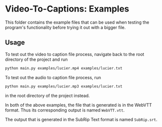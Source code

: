 # Video-To-Captions: Examples

This folder contains the example files that can be used when testing the program's functionality before trying it out
with a bigger file.

## Usage

To test out the video to caption file process, navigate back to the root directory of the project and run

```bash
python main.py examples/lucier.mp4 examples/lucier.txt 
```

To test out the audio to caption file process, run

```bash
python main.py examples/lucier.mp3 examples/lucier.txt 
```

in the root directory of the project instead.

In both of the above examples, the file that is generated is in the WebVTT format. Thus its corresponding output is
named `WebVTT.vtt`.

The output that is generated in the SubRip Text format is named `SubRip.srt`.
